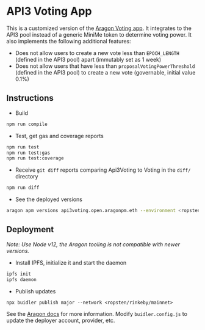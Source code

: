 # API3 Voting App

This is a customized version of the [Aragon Voting app](https://github.com/aragon/aragon-apps/tree/631048d54b9cc71058abb8bd7c17f6738755d950/apps/voting).
It integrates to the API3 pool instead of a generic MiniMe token to determine voting power.
It also implements the following additional features:

- Does not allow users to create a new vote less than `EPOCH_LENGTH` (defined in the API3 pool) apart (immutably set as 1 week)
- Does not allow users that have less than `proposalVotingPowerThreshold` (defined in the API3 pool) to create a new vote (governable, initial value 0.1%)

## Instructions

- Build
```sh
npm run compile
```

- Test, get gas and coverage reports
```sh
npm run test
npm run test:gas
npm run test:coverage
```

- Receive `git diff` reports comparing Api3Voting to Voting in the `diff/` directory
```sh
npm run diff
```

- See the deployed versions
```sh
aragon apm versions api3voting.open.aragonpm.eth --environment <ropsten/rinkeby/mainnet>
```

## Deployment 

*Note: Use Node v12, the Aragon tooling is not compatible with newer versions.*

- Install IPFS, initialize it and start the daemon
```sh
ipfs init
ipfs daemon
```

- Publish updates
```
npx buidler publish major --network <ropsten/rinkeby/mainnet>
```

See the [Aragon docs](https://hack.aragon.org/docs/guides-publish) for more information.
Modify `buidler.config.js` to update the deployer account, provider, etc.
